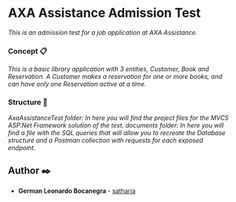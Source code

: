 # AXA Assistance Admission Test

_This is an admission test for a job application at AXA Assistance._

### Concept 📋

_This is a basic library application with 3 entities, Customer, Book and Reservation. A Customer makes a reservation for one or more books, and can have only one Reservation active at a time._

### Structure 🔧

_AxaAssistanceTest folder: In here you will find the project files for the MVC5 ASP.Net Framework solution of the test._ 
_documents folder: In here you will find a file with the SQL queries that will allow you to recreate the Database structure and a Postman collection with requests for each exposed endpoint._

## Author ✒️

* **German Leonardo Bocanegra** - [satharia](https://github.com/satharia)

